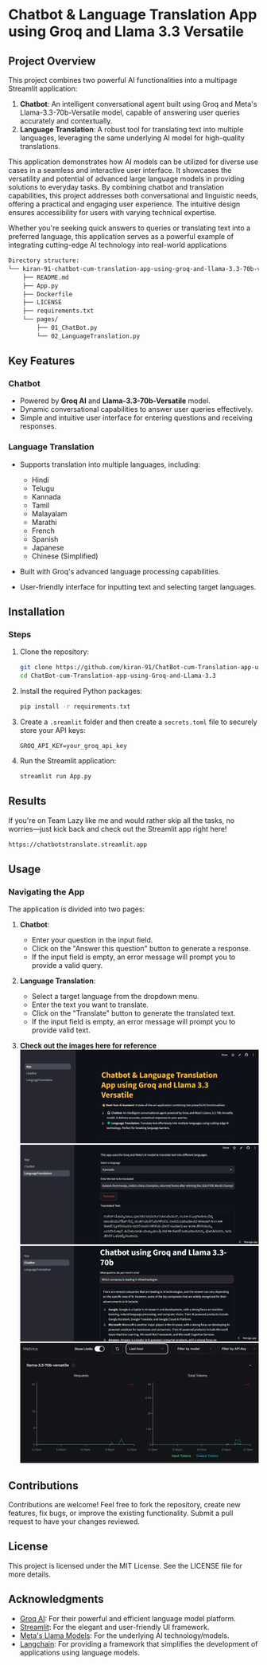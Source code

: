 # Chatbot & Language Translation App using Groq and Llama 3.3 Versatile

## Project Overview

This project combines two powerful AI functionalities into a multipage Streamlit application:

1. **Chatbot**: An intelligent conversational agent built using Groq and Meta's Llama-3.3-70b-Versatile model, capable of answering user queries accurately and contextually.
2. **Language Translation**: A robust tool for translating text into multiple languages, leveraging the same underlying AI model for high-quality translations.

This application demonstrates how AI models can be utilized for diverse use cases in a seamless and interactive user interface. It showcases the versatility and potential of advanced large language models in providing solutions to everyday tasks. By combining chatbot and translation capabilities, this project addresses both conversational and linguistic needs, offering a practical and engaging user experience. The intuitive design ensures accessibility for users with varying technical expertise.

Whether you're seeking quick answers to queries or translating text into a preferred language, this application serves as a powerful example of integrating cutting-edge AI technology into real-world applications

```bash
Directory structure:
└── kiran-91-chatbot-cum-translation-app-using-groq-and-llama-3.3-70b-versatile/
    ├── README.md
    ├── App.py
    ├── Dockerfile
    ├── LICENSE
    ├── requirements.txt
    └── pages/
        ├── 01_ChatBot.py
        └── 02_LanguageTranslation.py

```


## Key Features

### Chatbot
- Powered by **Groq AI** and **Llama-3.3-70b-Versatile** model.
- Dynamic conversational capabilities to answer user queries effectively.
- Simple and intuitive user interface for entering questions and receiving responses.

### Language Translation
- Supports translation into multiple languages, including:
  - Hindi
  - Telugu
  - Kannada
  - Tamil
  - Malayalam
  - Marathi
  - French
  - Spanish
  - Japanese
  - Chinese (Simplified)
  
- Built with Groq's advanced language processing capabilities.
- User-friendly interface for inputting text and selecting target languages.


## Installation

### Steps

1. Clone the repository:

   ```bash
   git clone https://github.com/kiran-91/ChatBot-cum-Translation-app-using-Groq-and-Llama-3.3.git
   cd ChatBot-cum-Translation-app-using-Groq-and-Llama-3.3
   ```

2. Install the required Python packages:

   ```bash
   pip install -r requirements.txt
   ```

3. Create a `.sreamlit` folder and then create a `secrets.toml` file to securely store your API keys:

   ```env
   GROQ_API_KEY=your_groq_api_key
   ```

4. Run the Streamlit application:

   ```bash
   streamlit run App.py
   ```

## Results
If you're on Team Lazy like me and would rather skip all the tasks, no worries—just kick back and check out the Streamlit app right here!
   ```bash
   https://chatbotstranslate.streamlit.app
   ```


## Usage

### Navigating the App

The application is divided into two pages:

1. **Chatbot**:
   - Enter your question in the input field.
   - Click on the "Answer this question" button to generate a response.
   - If the input field is empty, an error message will prompt you to provide a valid query.

2. **Language Translation**:
   - Select a target language from the dropdown menu.
   - Enter the text you want to translate.
   - Click on the "Translate" button to generate the translated text.
   - If the input field is empty, an error message will prompt you to provide valid text.

3. **Check out the images here for reference**
![alt text](image.png)
![alt text](image-1.png)
![alt text](image-2.png)
![alt text](image-3.png)


## Contributions

Contributions are welcome! Feel free to fork the repository, create new features, fix bugs, or improve the existing functionality. Submit a pull request to have your changes reviewed.

## License

This project is licensed under the MIT License. See the LICENSE file for more details.

## Acknowledgments

- [Groq AI](https://www.groq.com/): For their powerful and efficient language model platform.
- [Streamlit](https://streamlit.io/): For the elegant and user-friendly UI framework.
- [Meta's Llama Models](https://ai.facebook.com/tools/llama): For the underlying AI technology/models.
- [Langchain](https://langchain.com/): For providing a framework that simplifies the development of applications using language models.

